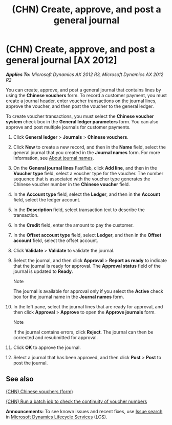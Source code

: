 ﻿---
title: (CHN) Create, approve, and post a general journal
TOCTitle: (CHN) Create, approve, and post a general journal
ms:assetid: 0b6cf5af-a5a3-4f22-83f7-544ad3003492
ms:mtpsurl: https://technet.microsoft.com/en-us/library/JJ663991(v=AX.60)
ms:contentKeyID: 49384577
ms.date: 04/18/2014
mtps_version: v=AX.60
---

# (CHN) Create, approve, and post a general journal [AX 2012]


_**Applies To:** Microsoft Dynamics AX 2012 R3, Microsoft Dynamics AX 2012 R2_

You can create, approve, and post a general journal that contains lines by using the **Chinese vouchers** form. To record a customer payment, you must create a journal header, enter voucher transactions on the journal lines, approve the voucher, and then post the voucher to the general ledger.

To create voucher transactions, you must select the **Chinese voucher system** check box in the **General ledger parameters** form. You can also approve and post multiple journals for customer payments.

1.  Click **General ledger** \> **Journals** \> **Chinese vouchers**.

2.  Click **New** to create a new record, and then in the **Name** field, select the general journal that you created in the **Journal names** form. For more information, see [About journal names](about-journal-names.md).

3.  On the **General journal lines** FastTab, click **Add line**, and then in the **Voucher type** field, select a voucher type for the voucher. The number sequence that is associated with the voucher type generates the Chinese voucher number in the **Chinese voucher** field.

4.  In the **Account type** field, select the **Ledger**, and then in the **Account** field, select the ledger account.

5.  In the **Description** field, select transaction text to describe the transaction.

6.  In the **Credit** field, enter the amount to pay the customer.

7.  In the **Offset account type** field, select **Ledger**, and then in the **Offset account** field, select the offset account.

8.  Click **Validate** \> **Validate** to validate the journal.

9.  Select the journal, and then click **Approval** \> **Report as ready** to indicate that the journal is ready for approval. The **Approval status** field of the journal is updated to **Ready**.
    

    > [!NOTE]
    > <P>The journal is available for approval only if you select the <STRONG>Active</STRONG> check box for the journal name in the <STRONG>Journal names</STRONG> form.</P>



10. In the left pane, select the journal lines that are ready for approval, and then click **Approval** \> **Approve** to open the **Approve journals** form.
    

    > [!NOTE]
    > <P>If the journal contains errors, click <STRONG>Reject</STRONG>. The journal can then be corrected and resubmitted for approval.</P>



11. Click **OK** to approve the journal.

12. Select a journal that has been approved, and then click **Post** \> **Post** to post the journal.

## See also

[(CHN) Chinese vouchers (form)](https://technet.microsoft.com/en-us/library/jj664151\(v=ax.60\))

[(CHN) Run a batch job to check the continuity of voucher numbers](chn-run-a-batch-job-to-check-the-continuity-of-voucher-numbers.md)

  
**Announcements:** To see known issues and recent fixes, use [Issue search](http://go.microsoft.com/fwlink/?linkid=389258) in [Microsoft Dynamics Lifecycle Services](http://go.microsoft.com/fwlink/?linkid=306505) (LCS).

